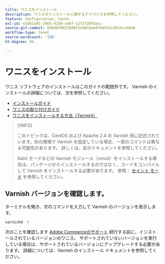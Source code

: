 ```yaml
---
title: ワニスをインストール
description: ワニスのインストールに関するアドバイスを参照してください。
feature: Configuration, Cache
exl-id: e1881a85-3965-42d9-a46f-c2f5f20fbacc
source-git-commit: 8d0d8f9822b88f2dd8cbae8f6d7e3cdb14cc4848
workflow-type: tm+mt
source-wordcount: '158'
ht-degree: 0%

---
```


# ワニスをインストール

ワニス ソフトウェアのインストールはこのガイドの範囲外です。 Varnish のインストールの詳細については、次を参照してください。

- [インストールガイド](https://www.varnish-software.com/developers/tutorials/installing-varnish-ubuntu/)
- [ワニスの取り付けガイド](https://www.varnish-cache.org/docs)
- [ワニスをインストールする方法（Tecmint）](https://www.tecmint.com/install-varnish-cache-web-accelerator/)

>[!INFO]
>
>このトピックは、CentOS および Apache 2.4 の Varnish 用に記述されています。別の環境で Varnish を設定している場合、一部のコマンドは異なる可能性があります。 詳しくは、前のドキュメントを参照してください。
>
>Saint モードなどの Varnish モジュール（vmod）をインストールする場合は、パッケージからインストールするのではなく、コードをコンパイルして Varnish をインストールする必要があります。 参照： [セイント モード](config-varnish-advanced.md#saint-mode) を参照してください。

## Varnish バージョンを確認します。

ターミナルを開き、次のコマンドを入力して Varnish のバージョンを表示します。

```bash
varnishd -V
```

次のことを確認します [Adobe Commerceのサポート](../../installation/system-requirements.md) 続行する前に、インストールされているバージョンのワニス。 サポートされていないバージョンを実行している場合は、サポートされているバージョンにアップグレードする必要があります。 詳細については、Varnish のインストール ドキュメントを参照してください。
